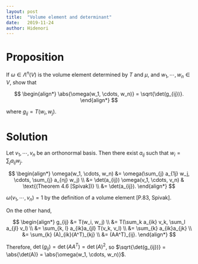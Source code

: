 ```yaml
---
layout: post
title:  "Volume element and determinant"
date:   2019-11-24
author: Hidenori
---
```


# Proposition
If $\omega \in \Lambda^n(V)$ is the volume element determined by $T$ and $\mu$, and $w_1, \cdots, w_n \in V$, show that

$$
\begin{align*}
  \abs{\omega(w_1, \cdots, w_n)} = \sqrt{\det(g_{ij})}.
\end{align*}
$$

where $g_{ij} = T(w_i, w_j)$.

# Solution
Let $v_1, \cdots, v_n$ be an orthonormal basis.
Then there exist $a_{ij}$ such that $w_i = \sum_{j} a_{ij} w_j$.

$$
\begin{align*}
  \omega(w_1, \cdots, w_n)
    &= \omega(\sum_{j} a_{1j} w_j, \cdots, \sum_{j} a_{nj} w_j) \\
    &= \det(a_{ij}) \omega(v_1, \cdots, v_n) & \text{(Theorem 4.6 [Spivak])} \\
    &= \det(a_{ij}).
\end{align*}
$$

$\omega(v_1, \cdots, v_n) = 1$ by the definition of a volume element [P.83, Spivak].

On the other hand,

$$
\begin{align*}
  g_{ij}
    &= T(w_i, w_j) \\
    &= T(\sum_k a_{ik} v_k, \sum_l a_{jl} v_l) \\
    &= \sum_{k, l} a_{ik}a_{jl} T(v_k, v_l) \\
    &= \sum_{k} a_{ik}a_{jk} \\
    &= \sum_{k} (A)_{ik}(A^T)_{kj} \\
    &= (AA^T)_{ij}.
\end{align*}
$$

Therefore, $\det(g_{ij}) = \det(AA^T) = \det(A)^2$, so $\sqrt{\det(g_{ij})} = \abs{\det(A)} = \abs{\omega(w_1, \cdots, w_n)}$.
